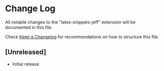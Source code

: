 # Change Log

All notable changes to the "latex-snippets-jeff" extension will be documented in this file.

Check [Keep a Changelog](http://keepachangelog.com/) for recommendations on how to structure this file.

## [Unreleased]

- Initial release